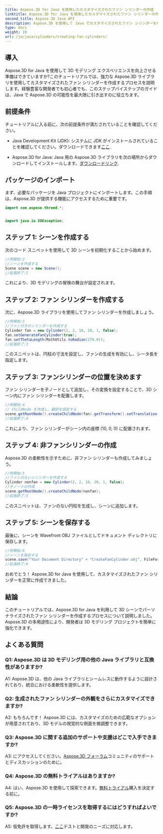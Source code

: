 ```yaml
---
title: Aspose.3D for Java を使用したカスタマイズされたファン シリンダーの作成
linktitle: Aspose.3D for Java を使用したカスタマイズされたファン シリンダーの作成
second_title: Aspose.3D Java API
description: Aspose.3D を使用して Java でカスタマイズされたファン シリンダーを作成する方法を学びます。 3D モデリング ゲームを簡単にレベルアップします。
type: docs
weight: 10
url: /ja/java/cylinders/creating-fan-cylinders/
---
```

## 導入

Aspose.3D for Java を使用して 3D モデリング エクスペリエンスを向上させる準備はできていますか?このチュートリアルでは、強力な Aspose.3D ライブラリを使用してカスタマイズされたファン シリンダーを作成するプロセスを説明します。経験豊富な開発者でも初心者でも、このステップバイステップのガイドは、Java で Aspose.3D の可能性を最大限に引き出すのに役立ちます。

## 前提条件

チュートリアルに入る前に、次の前提条件が満たされていることを確認してください。

- Java Development Kit (JDK): システムに JDK がインストールされていることを確認してください。ダウンロードできます[ここ](https://www.oracle.com/java/technologies/javase-downloads.html).

- Aspose.3D for Java: Java 用の Aspose.3D ライブラリを次の場所からダウンロードしてインストールします。[ダウンロードリンク](https://releases.aspose.com/3d/java/).

## パッケージのインポート

まず、必要なパッケージを Java プロジェクトにインポートします。この手順は、Aspose.3D が提供する機能にアクセスするために重要です。

```java
import com.aspose.threed.*;


import java.io.IOException;
```

## ステップ 1: シーンを作成する

次のコード スニペットを使用して 3D シーンを初期化することから始めます。

```java
//例開始:2
//シーンを作成する
Scene scene = new Scene();
//拡張終了:2
```

これにより、3D モデリングの冒険の舞台が設定されます。

## ステップ 2: ファン シリンダーを作成する

次に、Aspose.3D ライブラリを使用してファン シリンダーを作成しましょう。

```java
//例開始:3
//ファン付きのシリンダーを作成する
Cylinder fan = new Cylinder(2, 2, 10, 20, 1, false);
fan.setGenerateFanCylinder(true);
fan.setThetaLength(MathUtils.toRadian(270.0));
//拡張終了:3
```

このスニペットは、円柱の寸法を設定し、ファンの生成を有効にし、シータ長を指定します。

## ステップ 3: ファンシリンダーの位置を決めます

ファン シリンダーを子ノードとして追加し、その変換を設定することで、3D シーン内にファン シリンダーを配置します。

```java
//例開始:4
// ChildNode を作成し、翻訳を設定する
scene.getRootNode().createChildNode(fan).getTransform().setTranslation(10, 0, 0);
//拡張終了:4
```

これにより、ファン シリンダーがシーン内の座標 (10, 0, 0) に配置されます。

## ステップ 4: 非ファンシリンダーの作成

Aspose.3D の柔軟性を示すために、非ファン シリンダーも作成してみましょう。

```java
//例開始:5
//ファンのないシリンダーを作成する
Cylinder nonfan = new Cylinder(2, 2, 10, 20, 1, false);
//子ノードの作成
scene.getRootNode().createChildNode(nonfan);
//拡張終了:5
```

このスニペットは、ファンのない円柱を生成し、シーンに追加します。

## ステップ 5: シーンを保存する

最後に、シーンを Wavefront OBJ ファイルとしてドキュメント ディレクトリに保存します。

```java
//例開始:6
//シーンを保存する
scene.save("Your Document Directory" + "CreateFanCylinder.obj", FileFormat.WAVEFRONTOBJ);
//拡張終了:6
```

おめでとう！ Aspose.3D for Java を使用して、カスタマイズされたファン シリンダーを正常に作成できました。

## 結論

このチュートリアルでは、Aspose.3D for Java を利用して 3D シーンでパーソナライズされたファン シリンダーを作成するプロセスについて説明しました。 Aspose.3D の多用途性により、開発者は 3D モデリング プロジェクトを簡単に強化できます。

## よくある質問

### Q1: Aspose.3D は 3D モデリング用の他の Java ライブラリと互換性がありますか?

A1: Aspose.3D は、他の Java ライブラリとシームレスに動作するように設計されており、統合における柔軟性を提供します。

### Q2: 生成されたファン シリンダーの外観をさらにカスタマイズできますか?

A2: もちろんです！ Aspose.3D には、カスタマイズのための広範なオプションが用意されており、3D モデルの視覚的な側面を微調整できます。

### Q3: Aspose.3D に関する追加のサポートや支援はどこで入手できますか?

 A3: にアクセスしてください。[Aspose.3D フォーラム](https://forum.aspose.com/c/3d/18)コミュニティのサポートとディスカッションのために。

### Q4: Aspose.3D の無料トライアルはありますか?

 A4: はい、Aspose.3D を使用して探索できます。[無料トライアル](https://releases.aspose.com/)購入を決定する前に。

### Q5: Aspose.3D の一時ライセンスを取得するにはどうすればよいですか?

 A5: 仮免許を取得します。[ここ](https://purchase.aspose.com/temporary-license/)テストと開発のニーズに対応します。
